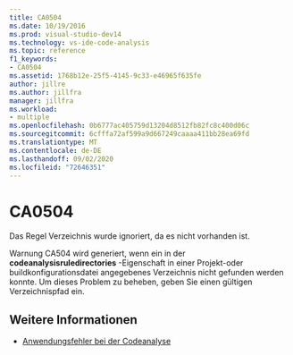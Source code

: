 ```yaml
---
title: CA0504
ms.date: 10/19/2016
ms.prod: visual-studio-dev14
ms.technology: vs-ide-code-analysis
ms.topic: reference
f1_keywords:
- CA0504
ms.assetid: 1768b12e-25f5-4145-9c33-e46965f635fe
author: jillre
ms.author: jillfra
manager: jillfra
ms.workload:
- multiple
ms.openlocfilehash: 0b6777ac405759d13204d8512fb82fc8c400d06c
ms.sourcegitcommit: 6cfffa72af599a9d667249caaaa411bb28ea69fd
ms.translationtype: MT
ms.contentlocale: de-DE
ms.lasthandoff: 09/02/2020
ms.locfileid: "72646351"
---
```

# <a name="ca0504"></a>CA0504

Das Regel Verzeichnis wurde ignoriert, da es nicht vorhanden ist.

Warnung CA504 wird generiert, wenn ein in der **codeanalysisruledirectories** -Eigenschaft in einer Projekt-oder buildkonfigurationsdatei angegebenes Verzeichnis nicht gefunden werden konnte. Um dieses Problem zu beheben, geben Sie einen gültigen Verzeichnispfad ein.

## <a name="see-also"></a>Weitere Informationen

- [Anwendungsfehler bei der Codeanalyse](../code-quality/code-analysis-application-errors.md)
